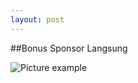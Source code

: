 ```yaml
---
layout: post
---
```


##Bonus Sponsor Langsung

![Picture example](http://www.flazgliz.com/images/mplan1.jpg)
